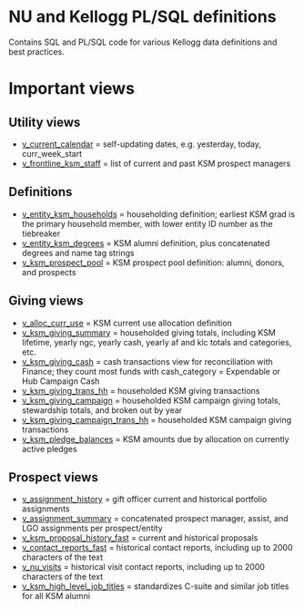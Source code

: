 # NU and Kellogg PL/SQL definitions

Contains SQL and PL/SQL code for various Kellogg data definitions and best practices.

# Important views

## Utility views

 * [v_current_calendar](https://github.com/phively/nu-plsql/blob/master/views/ksm_utility_views.sql) = self-updating dates, e.g. yesterday, today, curr_week_start
 * [v_frontline_ksm_staff](https://github.com/phively/nu-plsql/blob/master/views/ksm_utility_views.sql) = list of current and past KSM prospect managers

## Definitions

 * [v_entity_ksm_households](https://github.com/phively/nu-plsql/blob/master/views/ksm_utility_views.sql) = householding definition; earliest KSM grad is the primary household member, with lower entity ID number as the tiebreaker
 * [v_entity_ksm_degrees](https://github.com/phively/nu-plsql/blob/master/views/ksm_utility_views.sql) = KSM alumni definition, plus concatenated degrees and name tag strings
 * [v_ksm_prospect_pool](https://github.com/phively/nu-plsql/blob/master/views/v_ksm_prospect_pool.sql) = KSM prospect pool definition: alumni, donors, and prospects

## Giving views

 * [v_alloc_curr_use](https://github.com/phively/nu-plsql/blob/master/views/ksm_utility_views.sql) = KSM current use allocation definition
 * [v_ksm_giving_summary](https://github.com/phively/nu-plsql/blob/master/views/ksm_giving_trans_views.sql) = householded giving totals, including KSM lifetime, yearly ngc, yearly cash, yearly af and klc totals and categories, etc.
 * [v_ksm_giving_cash](https://github.com/phively/nu-plsql/blob/master/views/v_ksm_giving_cash.sql) = cash transactions view for reconciliation with Finance; they count most funds with cash_category = Expendable or Hub Campaign Cash
 * [v_ksm_giving_trans_hh](https://github.com/phively/nu-plsql/blob/master/views/ksm_giving_trans_views.sql) = householded KSM giving transactions
 * [v_ksm_giving_campaign](https://github.com/phively/nu-plsql/blob/master/views/ksm_giving_trans_views.sql) = householded KSM campaign giving totals, stewardship totals, and broken out by year
 * [v_ksm_giving_campaign_trans_hh](https://github.com/phively/nu-plsql/blob/master/views/ksm_giving_trans_views.sql) = householded KSM campaign giving transactions
 * [v_ksm_pledge_balances](https://github.com/phively/nu-plsql/blob/master/views/v_ksm_pledge_balances.sql) = KSM amounts due by allocation on currently active pledges

## Prospect views

 * [v_assignment_history](https://github.com/phively/nu-plsql/blob/master/views/v_assignment_history.sql) = gift officer current and historical portfolio assignments
 * [v_assignment_summary](https://github.com/phively/nu-plsql/blob/master/views/v_assignment_summary.sql) = concatenated prospect manager, assist, and LGO assignments per prospect/entity
 * [v_ksm_proposal_history_fast](https://github.com/phively/nu-plsql/blob/master/views/v_ksm_proposal_history.sql) = current and historical proposals
 * [v_contact_reports_fast](https://github.com/phively/nu-plsql/blob/master/views/v_ksm_contact_reports.sql) = historical contact reports, including up to 2000 characters of the text
 * [v_nu_visits](https://github.com/phively/nu-plsql/blob/master/views/v_ksm_visits.sql) = historical visit contact reports, including up to 2000 characters of the text
 * [v_ksm_high_level_job_titles](https://github.com/phively/nu-plsql/blob/master/views/v_ksm_high_level_job_titles.sql) = standardizes C-suite and similar job titles for all KSM alumni
